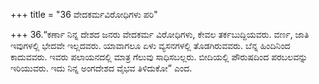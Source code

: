 +++
title = "36 ವೇದಕರ್ಮವಿರೋಧಿಗಳು ಪರಿ"

+++
36.“ಕರ್ಣಾ ನಿನ್ನ ದೇಶದ ಜನರು ವೇದಕರ್ಮ ವಿರೋಧಿಗಳು, ಕೇವಲ ತರ್ಕಬುದ್ದಿಯವರು. ವರ್ಣ, ಜಾತಿ ಇವುಗಳಲ್ಲಿ ಭೇದವೇ ಇಲ್ಲದವರು. ಯಾವಾಗಲೂ ಏಳು ವ್ಯಸನಗಳಲ್ಲಿ ತೊಡಗಿರುವವರು. ಬೆನ್ನ ಹಿಂದಿನಿಂದ ಕಾದುವವರು. ಇವರು ಪಲಾಯನದಲ್ಲಿ ಮಾತ್ರ ಗೆಲುವು ಸಾಧಿಸಬಲ್ಲರು. ಬೀದಿಯಲ್ಲಿ ಪೌರುಷದಿಂದ ಪರಬಲವನ್ನು ಇರಿಯುವರು. ಇದು ನಿನ್ನ ಅಂಗದೇಶದ ವೈಭವ ತಿಳಿದುಕೋ” ಎಂದ.
